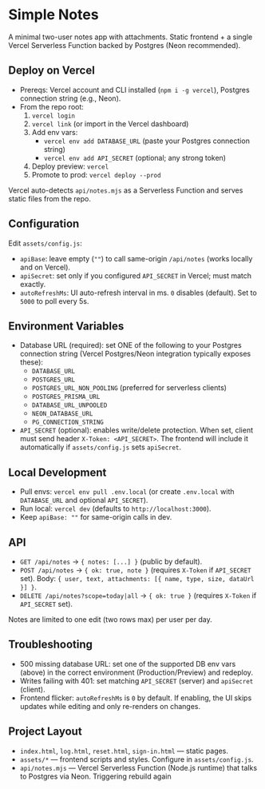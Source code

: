 # Simple Notes

A minimal two-user notes app with attachments. Static frontend + a single Vercel Serverless Function backed by Postgres (Neon recommended).

## Deploy on Vercel

- Prereqs: Vercel account and CLI installed (`npm i -g vercel`), Postgres connection string (e.g., Neon).
- From the repo root:
  1) `vercel login`
  2) `vercel link` (or import in the Vercel dashboard)
  3) Add env vars:
     - `vercel env add DATABASE_URL` (paste your Postgres connection string)
     - `vercel env add API_SECRET` (optional; any strong token)
  4) Deploy preview: `vercel`
  5) Promote to prod: `vercel deploy --prod`

Vercel auto-detects `api/notes.mjs` as a Serverless Function and serves static files from the repo.

## Configuration

Edit `assets/config.js`:
- `apiBase`: leave empty (`""`) to call same-origin `/api/notes` (works locally and on Vercel).
- `apiSecret`: set only if you configured `API_SECRET` in Vercel; must match exactly.
- `autoRefreshMs`: UI auto-refresh interval in ms. `0` disables (default). Set to `5000` to poll every 5s.

## Environment Variables

- Database URL (required): set ONE of the following to your Postgres connection string (Vercel Postgres/Neon integration typically exposes these):
  - `DATABASE_URL`
  - `POSTGRES_URL`
  - `POSTGRES_URL_NON_POOLING` (preferred for serverless clients)
  - `POSTGRES_PRISMA_URL`
  - `DATABASE_URL_UNPOOLED`
  - `NEON_DATABASE_URL`
  - `PG_CONNECTION_STRING`
- `API_SECRET` (optional): enables write/delete protection. When set, client must send header `X-Token: <API_SECRET>`. The frontend will include it automatically if `assets/config.js` sets `apiSecret`.

## Local Development

- Pull envs: `vercel env pull .env.local` (or create `.env.local` with `DATABASE_URL` and optional `API_SECRET`).
- Run local: `vercel dev` (defaults to `http://localhost:3000`).
- Keep `apiBase: ""` for same-origin calls in dev.

## API

- `GET /api/notes` → `{ notes: [...] }` (public by default).
- `POST /api/notes` → `{ ok: true, note }` (requires `X-Token` if `API_SECRET` set). Body: `{ user, text, attachments: [{ name, type, size, dataUrl }] }`.
- `DELETE /api/notes?scope=today|all` → `{ ok: true }` (requires `X-Token` if `API_SECRET` set).

Notes are limited to one edit (two rows max) per user per day.

## Troubleshooting

- 500 missing database URL: set one of the supported DB env vars (above) in the correct environment (Production/Preview) and redeploy.
- Writes failing with 401: set matching `API_SECRET` (server) and `apiSecret` (client).
- Frontend flicker: `autoRefreshMs` is `0` by default. If enabling, the UI skips updates while editing and only re-renders on changes.

## Project Layout

- `index.html`, `log.html`, `reset.html`, `sign-in.html` — static pages.
- `assets/*` — frontend scripts and styles. Configure in `assets/config.js`.
- `api/notes.mjs` — Vercel Serverless Function (Node.js runtime) that talks to Postgres via Neon.
Triggering rebuild again
